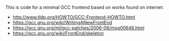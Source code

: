 This is code for a minimal GCC frontend based on works found on internet:

* http://www.tldp.org/HOWTO/GCC-Frontend-HOWTO.html
* https://gcc.gnu.org/wiki/WritingANewFrontEnd
* https://gcc.gnu.org/ml/gcc-patches/2006-06/msg00648.html
* https://gcc.gnu.org/wiki/FrontEnd/skeleton
